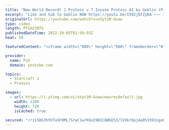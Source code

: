 ```yaml
---
title: "New World Record! 1 Protoss v 7 Insane Protoss AI by Goblin (PiG Reacts) - StarCraft 2"
excerpt: "Like and Sub to Goblin NOW https://youtu.be/I592jQfZyKA ~~~ I challenged StarCraft 2 Pros to take on 7 Random INSANE Cheater AIs at once! World Records have been falling left and right since uThermal did his 1 Terran vs 7 Zerg Insane AIs video. We've seen HeroMarine step up to do 1 Terran vs 7 Random"
originalUrl: https://youtube.com/watch?v=xVyt1M-Goaw
type: video
length: PT1H21M7S
publishedDateTime: 2022-10-05T02:50:55Z
heat: 50

featuredContent: "<iframe width=\"800\" height=\"500\" frameborder=\"0\" src=\"https://www.youtube.com/embed/xVyt1M-Goaw\" allow=\"accelerometer; autoplay; encrypted-media; gyroscope; picture-in-picture\" allowfullscreen></iframe>"

provider:
  name: PiG
  domain: youtube.com

topics:
  - StarCraft 2
  - Protoss

images:
  - url: https://i.ytimg.com/vi/xVyt1M-Goaw/maxresdefault.jpg
    width: 1280
    height: 720
    isCached: true

secured: "/rziSDG3hYUTaSF0ML7SrwC1wrKUuI9B1CQWGE53/lVdkr6pjAaDS3tD1ngx6svZLxZLpFuVeqby4/YaGtvVkqjDrMn37YkFxSOiCRN/ZP33WZTxivfEKNVpD8eOc3sWOwLjMbuIapmV6sfC0ySGtST7BcVnRX8jezIPTM8XKblCOFsu2k/na1ZCk5NXLRODZEzrTx+itWeNSM7G2y1GvjHMoqdvnVRWesnM14Uq2qUUGn23RQXL5fPQh9JFEZiXG9A+wtcEeGIsypRnoirfja1mIRgGPZjhlGVarCTOIy6RqOS/HtpZCi1EQRT7WdgtSB026tv0YwD388WJAIotkaTyr0HfO5VI56DRmtWeCHC5nK3102V94l006H0eNfPsSxqmr0FFg1TzOUjj/YRc/vffXpQMBo0jODpLD9dpCzs=;sMIPNrP0406DpEfokfU3HA=="
---
```


